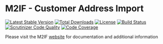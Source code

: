 # M2IF - Customer Address Import

[![Latest Stable Version](https://img.shields.io/packagist/v/techdivision/import-customer-address.svg?style=flat-square)](https://packagist.org/packages/techdivision/import-customer-address) 
 [![Total Downloads](https://img.shields.io/packagist/dt/techdivision/import-customer-address.svg?style=flat-square)](https://packagist.org/packages/techdivision/import-customer-address)
 [![License](https://img.shields.io/packagist/l/techdivision/import-customer-address.svg?style=flat-square)](https://packagist.org/packages/techdivision/import-customer-address)
 [![Build Status](https://img.shields.io/travis/techdivision/import-customer-address/master.svg?style=flat-square)](http://travis-ci.org/techdivision/import-customer-address)
 [![Scrutinizer Code Quality](https://img.shields.io/scrutinizer/g/techdivision/import-customer-address/master.svg?style=flat-square)](https://scrutinizer-ci.com/g/techdivision/import-customer-address/?branch=master)
 [![Code Coverage](https://img.shields.io/scrutinizer/coverage/g/techdivision/import-customer-address/master.svg?style=flat-square)](https://scrutinizer-ci.com/g/techdivision/import-customer-address/?branch=master)

Please visit the M2IF [website](https://m2if.com) for documentation and additional information

